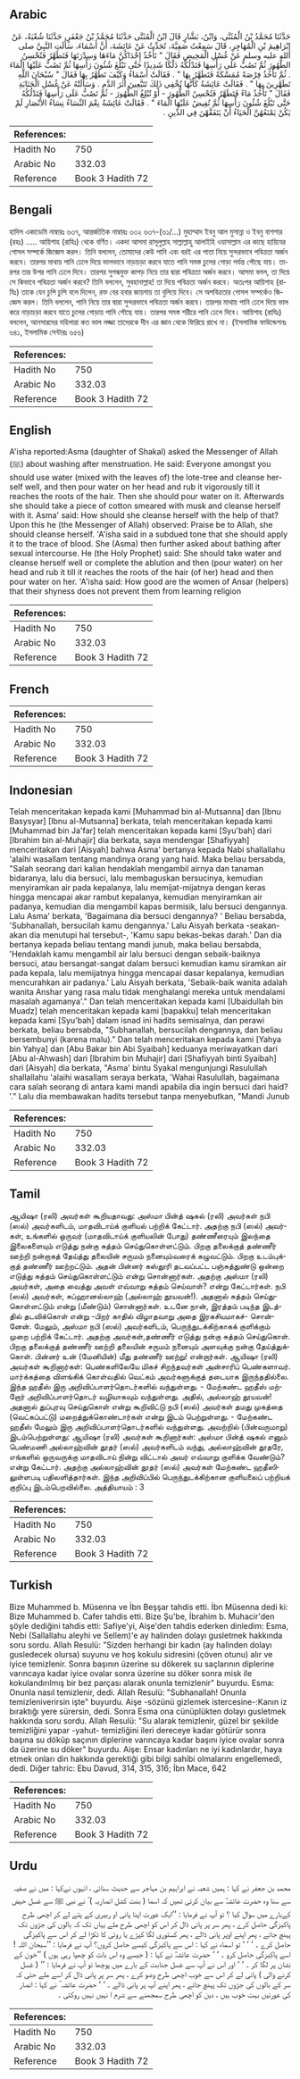 ## Arabic


<div dir="rtl" lang="ar" style={{fontSize:'larger',backgroundColor:'#f8f9fa',padding:20}}>
حَدَّثَنَا مُحَمَّدُ بْنُ الْمُثَنَّى، وَابْنُ، بَشَّارٍ قَالَ ابْنُ الْمُثَنَّى حَدَّثَنَا مُحَمَّدُ بْنُ جَعْفَرٍ، حَدَّثَنَا شُعْبَةُ، عَنْ إِبْرَاهِيمَ بْنِ الْمُهَاجِرِ، قَالَ سَمِعْتُ صَفِيَّةَ، تُحَدِّثُ عَنْ عَائِشَةَ، أَنَّ أَسْمَاءَ، سَأَلَتِ النَّبِيَّ صلى الله عليه وسلم عَنْ غُسْلِ الْمَحِيضِ فَقَالَ ‏"‏ تَأْخُذُ إِحْدَاكُنَّ مَاءَهَا وَسِدْرَتَهَا فَتَطَهَّرُ فَتُحْسِنُ الطُّهُورَ ثُمَّ تَصُبُّ عَلَى رَأْسِهَا فَتَدْلُكُهُ دَلْكًا شَدِيدًا حَتَّى تَبْلُغَ شُئُونَ رَأْسِهَا ثُمَّ تَصُبُّ عَلَيْهَا الْمَاءَ ‏.‏ ثُمَّ تَأْخُذُ فِرْصَةً مُمَسَّكَةً فَتَطَهَّرُ بِهَا ‏"‏ ‏.‏ فَقَالَتْ أَسْمَاءُ وَكَيْفَ تَطَهَّرُ بِهَا فَقَالَ ‏"‏ سُبْحَانَ اللَّهِ تَطَهَّرِينَ بِهَا ‏"‏ ‏.‏ فَقَالَتْ عَائِشَةُ كَأَنَّهَا تُخْفِي ذَلِكَ تَتَبَّعِينَ أَثَرَ الدَّمِ ‏.‏ وَسَأَلَتْهُ عَنْ غُسْلِ الْجَنَابَةِ فَقَالَ ‏"‏ تَأْخُذُ مَاءً فَتَطَهَّرُ فَتُحْسِنُ الطُّهُورَ - أَوْ تُبْلِغُ الطُّهُورَ - ثُمَّ تَصُبُّ عَلَى رَأْسِهَا فَتَدْلُكُهُ حَتَّى تَبْلُغَ شُئُونَ رَأْسِهَا ثُمَّ تُفِيضُ عَلَيْهَا الْمَاءَ ‏"‏ ‏.‏ فَقَالَتْ عَائِشَةُ نِعْمَ النِّسَاءُ نِسَاءُ الأَنْصَارِ لَمْ يَكُنْ يَمْنَعُهُنَّ الْحَيَاءُ أَنْ يَتَفَقَّهْنَ فِي الدِّينِ ‏.‏
</div>
<div style={{backgroundColor:'#f8f9fa',padding:20, marginBottom: 10}}><table> <thead> <tr> <th>References:</th> <th></th> </tr> </thead> <tbody><tr><td>Hadith No</td><td>750</td></tr><tr><td>Arabic No</td><td>332.03</td></tr><tr><td>Reference</td><td>Book 3 Hadith 72</td></tr></tbody></table></div>

## Bengali


<div dir="ltr" lang="bn" style={{fontSize:'larger',backgroundColor:'#f8f9fa',padding:20}}>
হাদিস একাডেমি নাম্বারঃ ৬৩৭, আন্তর্জাতিক নাম্বারঃ ৩৩২ ৬৩৭-(৬১/...) মুহাম্মাদ ইবনু আল মুসান্না ও ইবনু বাশশার (রহঃ) ..... আয়িশাহ (রাযিঃ) থেকে বর্ণিত। একদা আসমা রাসূলুল্লাহ সাল্লাল্লাহু আলাইহি ওয়াসাল্লাম এর কাছে হায়িযের গোসল সম্পর্কে জিজ্ঞেস করল। তিনি বললেন, তোমাদের কেউ পানি এবং বরই এর পাতা নিয়ে সুন্দরভাবে পবিত্রতা অর্জন করবে। তারপর মাথায় পানি ঢেলে দিয়ে ভালভাবে নাড়াচড়া করবে যাতে পানি সমস্ত চুলের গোড়া পর্যন্ত পৌছে যায়। তারপর তার উপর পানি ঢেলে দিবে। তারপর সুগন্ধযুক্ত কাপড় নিয়ে তার দ্বারা পবিত্রতা অর্জন করবে। আসমা বলল, তা দিয়ে সে কিভাবে পবিত্রতা অর্জন করবে? তিনি বললেন, সুবহানাল্লাহ! তা দিয়ে পবিত্রতা অর্জন করবে। অতঃপর আয়িশাহ (রাযিঃ) তাকে যেন চুপি চুপি বলে দিলেন, রক্ত বের হবার জায়গায় তা বুলিয়ে দিবে। সে অপবিত্রতার গোসল সম্পর্কেও জিজ্ঞেস করল। তিনি বললেন, পানি নিয়ে তার দ্বারা সুন্দরভাবে পবিত্রতা অর্জন করবে। তারপর মাথায় পানি ঢেলে দিয়ে ভাল করে নাড়াচড়া করবে যাতে চুলের গোড়ায় পানি পৌছে যায়। তারপর সমস্ত শরীরে পানি ঢেলে দিবে। আয়িশাহ (রাযিঃ) বললেন, আনসারদের মহিলারা কত ভাল লজ্জা তাদেরকে দীন এর জ্ঞান থেকে ফিরিয়ে রাখে না। (ইসলামিক ফাউন্ডেশনঃ ৬৪১, ইসলামিক সেন্টারঃ ৬৫৬)
</div>
<div style={{backgroundColor:'#f8f9fa',padding:20, marginBottom: 10}}><table> <thead> <tr> <th>References:</th> <th></th> </tr> </thead> <tbody><tr><td>Hadith No</td><td>750</td></tr><tr><td>Arabic No</td><td>332.03</td></tr><tr><td>Reference</td><td>Book 3 Hadith 72</td></tr></tbody></table></div>

## English


<div dir="ltr" lang="en" style={{fontSize:'larger',backgroundColor:'#f8f9fa',padding:20}}>
A'isha reported:Asma (daughter of Shakal) asked the Messenger of Allah (ﷺ) about washing after menstruation. He said: Everyone amongst you should use water (mixed with the leaves of) the lote-tree and cleanse herself well, and then pour water on her head and rub it vigorously till it reaches the roots of the hair. Then she should pour water on it. Afterwards she should take a piece of cotton smeared with musk and cleanse herself with it. Asma' said: How should she cleanse herself with the help of that? Upon this he (the Messenger of Allah) observed: Praise be to Allah, she should cleanse herself. 'A'isha said in a subdued tone that she should apply it to the trace of blood. She (Asma) then further asked about bathing after sexual intercourse. He (the Holy Prophet) said: She should take water and cleanse herself well or complete the ablution and then (pour water) on her head and rub it till it reaches the roots of the hair (of her) head and then pour water on her. 'A'isha said: How good are the women of Ansar (helpers) that their shyness does not prevent them from learning religion
</div>
<div style={{backgroundColor:'#f8f9fa',padding:20, marginBottom: 10}}><table> <thead> <tr> <th>References:</th> <th></th> </tr> </thead> <tbody><tr><td>Hadith No</td><td>750</td></tr><tr><td>Arabic No</td><td>332.03</td></tr><tr><td>Reference</td><td>Book 3 Hadith 72</td></tr></tbody></table></div>

## French


<div dir="ltr" lang="fr" style={{fontSize:'larger',backgroundColor:'#f8f9fa',padding:20}}>

</div>
<div style={{backgroundColor:'#f8f9fa',padding:20, marginBottom: 10}}><table> <thead> <tr> <th>References:</th> <th></th> </tr> </thead> <tbody><tr><td>Hadith No</td><td>750</td></tr><tr><td>Arabic No</td><td>332.03</td></tr><tr><td>Reference</td><td>Book 3 Hadith 72</td></tr></tbody></table></div>

## Indonesian


<div dir="ltr" lang="id" style={{fontSize:'larger',backgroundColor:'#f8f9fa',padding:20}}>
Telah menceritakan kepada kami [Muhammad bin al-Mutsanna] dan [Ibnu Basysyar] [Ibnu al-Mutsanna] berkata, telah menceritakan kepada kami [Muhammad bin Ja'far] telah menceritakan kepada kami [Syu'bah] dari [Ibrahim bin al-Muhajir] dia berkata, saya mendengar [Shafiyyah] menceritakan dari [Aisyah] bahwa Asma' bertanya kepada Nabi shallallahu 'alaihi wasallam tentang mandinya orang yang haid. Maka beliau bersabda, "Salah seorang dari kalian hendaklah mengambil airnya dan tanaman bidaranya, lalu dia bersuci, lalu membaguskan bersucinya, kemudian menyiramkan air pada kepalanya, lalu memijat-mijatnya dengan keras hingga mencapai akar rambut kepalanya, kemudian menyiramkan air padanya, kemudian dia mengambil kapas bermisik, lalu bersuci dengannya. Lalu Asma' berkata, 'Bagaimana dia bersuci dengannya? ' Beliau bersabda, 'Subhanallah, bersucilah kamu dengannya.' Lalu Aisyah berkata -seakan-akan dia menutupi hal tersebut-, 'Kamu sapu bekas-bekas darah.' Dan dia bertanya kepada beliau tentang mandi junub, maka beliau bersabda, 'Hendaklah kamu mengambil air lalu bersuci dengan sebaik-baiknya bersuci, atau bersangat-sangat dalam bersuci kemudian kamu siramkan air pada kepala, lalu memijatnya hingga mencapai dasar kepalanya, kemudian mencurahkan air padanya.' Lalu Aisyah berkata, 'Sebaik-baik wanita adalah wanita Anshar yang rasa malu tidak menghalangi mereka untuk mendalami masalah agamanya'." Dan telah menceritakan kepada kami [Ubaidullah bin Muadz] telah menceritakan kepada kami [bapakku] telah menceritakan kepada kami [Syu'bah] dalam isnad ini hadits semisalnya, dan perawi berkata, beliau bersabda, "Subhanallah, bersucilah dengannya, dan beliau bersembunyi (karena malu)." Dan telah menceritakan kepada kami [Yahya bin Yahya] dan [Abu Bakar bin Abi Syaibah] keduanya meriwayatkan dari [Abu al-Ahwash] dari [Ibrahim bin Muhajir] dari [Shafiyyah binti Syaibah] dari [Aisyah] dia berkata, "Asma' bintu Syakal mengunjungi Rasulullah shallallahu 'alaihi wasallam seraya berkata, 'Wahai Rasulullah, bagaimana cara salah seorang di antara kami mandi apabila dia ingin bersuci dari haid? '." Lalu dia membawakan hadits tersebut tanpa menyebutkan, "Mandi Junub
</div>
<div style={{backgroundColor:'#f8f9fa',padding:20, marginBottom: 10}}><table> <thead> <tr> <th>References:</th> <th></th> </tr> </thead> <tbody><tr><td>Hadith No</td><td>750</td></tr><tr><td>Arabic No</td><td>332.03</td></tr><tr><td>Reference</td><td>Book 3 Hadith 72</td></tr></tbody></table></div>

## Tamil


<div dir="ltr" lang="ta" style={{fontSize:'larger',backgroundColor:'#f8f9fa',padding:20}}>
ஆயிஷா (ரலி) அவர்கள் கூறியதாவது: அஸ்மா பின்த் ஷகல் (ரலி) அவர்கள் நபி (ஸல்) அவர்களிடம், மாதவிடாய்க் குளியல் பற்றிக் கேட்டார். அதற்கு நபி (ஸல்) அவர்கள், உங்களில் ஒருவர் (மாதவிடாய்க் குளியலின் போது) தண்ணீரையும் இலந்தை இலைகளையும் எடுத்து நன்கு சுத்தம் செய்துகொள்ளட்டும். பிறகு தலைக்குத் தண்ணீர் ஊற்றி நன்றாகத் தேய்த்து தலையின் சருமம் நனையும்வரைக் கழுவட்டும். பிறகு உடம்புக்குத் தண்ணீர் ஊற்றட்டும். அதன் பின்னர் கஸ்தூரி தடவப்பட்ட பஞ்சுத்துண்டு ஒன்றை எடுத்து சுத்தம் செய்துகொள்ளட்டும் என்று சொன்னார்கள். அதற்கு அஸ்மா (ரலி) அவர்கள், அதை வைத்து அவள் எவ்வாறு சுத்தம் செய்வாள்? என்று கேட்டார்கள். நபி (ஸல்) அவர்கள், சுப்ஹானல்லாஹ் (அல்லாஹ் தூயவன்!). அதனால் சுத்தம் செய்துகொள்ளட்டும் என்று (மீண்டும்) சொன்னார்கள். உடனே நான், இரத்தம் படிந்த இடத்தில் தடவிக்கொள் என்று -பிறர் காதில் விழாதவாறு அதை இரகசியமாகச்- சொன்னேன். மேலும், அஸ்மா நபி (ஸல்) அவர்களிடம், பெருந்துடக்கிற்காகக் குளிக்கும் முறை பற்றிக் கேட்டார். அதற்கு அவர்கள்,தண்ணீர் எடுத்து நன்கு சுத்தம் செய்துகொள். பிறகு தலைக்குத் தண்ணீர் ஊற்றி தலையின் சருமம் நனையும் அளவுக்கு நன்கு தேய்த்துக்கொள். பின்னர் உன் (மேனியின்) மீது தண்ணீர் ஊற்று! என்றார்கள். ஆயிஷா (ரலி) அவர்கள் கூறினார்கள்: பெண்களிலேயே மிகச் சிறந்தவர்கள் அன்சாரிப் பெண்களாவர். மார்க்கத்தை விளங்கிக் கொள்வதில் வெட்கம் அவர்களுக்குத் தடையாக இருந்ததில்லை. இந்த ஹதீஸ் இரு அறிவிப்பாளர்தொடர்களில் வந்துள்ளது. - மேற்கண்ட ஹதீஸ் மற்றோர் அறிவிப்பாளர்தொடர் வழியாகவும் வந்துள்ளது. அதில், அல்லாஹ் தூயவன்! அதனால் துப்புரவு செய்துகொள் என்று கூறிவிட்டு நபி (ஸல்) அவர்கள் தமது முகத்தை (வெட்கப்பட்டு) மறைத்துக்கொண்டார்கள் என்று இடம் பெற்றுள்ளது. - மேற்கண்ட ஹதீஸ் மேலும் இரு அறிவிப்பாளர்தொடர்களில் வந்துள்ளது. அவற்றில் (பின்வருமாறு) இடம்பெற்றுள்ளது: ஆயிஷா (ரலி) அவர்கள் கூறினார்கள்: அஸ்மா பின்த் ஷகல் எனும் பெண்மணி அல்லாஹ்வின் தூதர் (ஸல்) அவர்களிடம் வந்து, அல்லாஹ்வின் தூதரே, எங்களில் ஒருவருக்கு மாதவிடாய் நின்று விட்டால் அவர் எவ்வாறு குளிக்க வேண்டும்? என்று கேட்டார். அதற்கு அல்லாஹ்வின் தூதர் (ஸல்) அவர்கள் மேற்கண்ட ஹதீஸிலுள்ளபடி பதிலளித்தார்கள். இந்த அறிவிப்பில் பெருந்துடக்கிற்கான குளியலைப் பற்றியக் குறிப்பு இடம்பெறவில்லை. அத்தியாயம் : 3
</div>
<div style={{backgroundColor:'#f8f9fa',padding:20, marginBottom: 10}}><table> <thead> <tr> <th>References:</th> <th></th> </tr> </thead> <tbody><tr><td>Hadith No</td><td>750</td></tr><tr><td>Arabic No</td><td>332.03</td></tr><tr><td>Reference</td><td>Book 3 Hadith 72</td></tr></tbody></table></div>

## Turkish


<div dir="ltr" lang="tr" style={{fontSize:'larger',backgroundColor:'#f8f9fa',padding:20}}>
Bize Muhammed b. Müsenna ve İbn Beşşar tahdis etti. İbn Müsenna dedi ki: Bize Muhammed b. Cafer tahdis etti. Bize Şu'be, İbrahim b. Muhacir'den şöyle dediğini tahdis etti: Safiye'yi, Aişe'den tahdis ederken dinledim: Esma, Nebi (Sallallahu aleyhi ve Sellem)'e ay halinden dolayı gusletmek hakkında soru sordu. Allah Resulü: "Sizden herhangi bir kadın (ay halinden dolayı gusledecek olursa) suyunu ve hoş kokulu sidresini (çöven otunu) alır ve iyice temizlenir. Sonra başının üzerine su dökerek su saçlarının diplerine varıncaya kadar iyice ovalar sonra üzerine su döker sonra misk ile kokulandırılmış bir bez parçası alarak onunla temizlenir" buyurdu. Esma: Onunla nasıl temizlenir, dedi. Allah Resulü: "Subhanallah! Onunla temizleniverirsin işte" buyurdu. Aişe -sözünü gizlemek istercesine-:Kanın iz bıraktığı yere sürersin, dedi. Sonra Esma ona cünüplükten dolayı gusletmek hakkında soru sordu. Allah Resulü: "Su alarak temizlenir, güzel bir şekilde temizliğini yapar -yahut- temizliğini ileri dereceye kadar götürür sonra başına su döküp saçının diplerine varıncaya kadar başını iyice ovalar sonra da üzerine su döker" buyurdu. Aişe: Ensar kadınları ne iyi kadınlardır, haya etmek onları din hakkında gerektiği gibi bilgi sahibi olmalarını engellemedi, dedi. Diğer tahric: Ebu Davud, 314, 315, 316; İbn Mace, 642
</div>
<div style={{backgroundColor:'#f8f9fa',padding:20, marginBottom: 10}}><table> <thead> <tr> <th>References:</th> <th></th> </tr> </thead> <tbody><tr><td>Hadith No</td><td>750</td></tr><tr><td>Arabic No</td><td>332.03</td></tr><tr><td>Reference</td><td>Book 3 Hadith 72</td></tr></tbody></table></div>

## Urdu


<div dir="rtl" lang="ur" style={{fontSize:'larger',backgroundColor:'#f8f9fa',padding:20}}>
محمد بن جعفر نے کہا : ہمیں شعبہ نے ابراہیم بن مہاجر سے حدیث سنائی ، انہوں نےکہا : میں نے صفیہ سے سنا وہ حضرت عائشہؓ سے بیان کرتی تھیں کہ اسما ( بنت کشل انصاریہ ) ؓ نے نبی ﷺ سے غسل حیض کےبارے میں سوال کیا ؟ تو آپ نے فرمایا : ’’ایک عورت اپنا پانی او ربیری کے پتے لے کر اچھی طرح پاکیزگی حاصل کرے ، پھر سر پر پانی ڈال کر اس کو اچھی طرح ملے یہاں تک کہ بالوں کی جڑوں تک پہنچ جائے ، پھر اپنے اوپر پانی ڈالے ، پھر کستوری لگا کپڑے یا روئی کا ٹکڑا لے کر اس سے پاکیزگی حاصل کرے ۔ ‘ ‘ ‘ تو اسماء نے کہا : اس سے پاکیزگی کیسے حاصل کروں؟ آپ نے فرمایا : ’’سبحان اللہ ! اسے پاکیزگی حاصل کرو ۔ ‘ ‘ حضرت عائشہؓ نے کہا : ( جیسے وہ اس بات کو چھپا رہی ہوں ) ’’خون کے نشان پر لگا کر ۔ ‘ ‘ اور اس نے آپ سے غسل جنابت کے بارے میں پوچھا تو آپ نے فرمایا : ’’ ( غسل کرنے والی ) پانی لے کر اس سے خوب اچھی طرح وضو کرے ، پھر سر پر پانی ڈال کر اسے ملے حتی کہ سر کے بالوں کی جڑوں تک پہنچ جائے ، پھر اپنے آپ پر پانی ڈالے ۔ ‘ ‘ حضرت عائشہ ؓ نے کہا : انصار کی عورتیں بہت خوب ہیں ، دین کو اچھی طرح سمجھنے سے شرم ا نہیں نہیں روکتی ۔
</div>
<div style={{backgroundColor:'#f8f9fa',padding:20, marginBottom: 10}}><table> <thead> <tr> <th>References:</th> <th></th> </tr> </thead> <tbody><tr><td>Hadith No</td><td>750</td></tr><tr><td>Arabic No</td><td>332.03</td></tr><tr><td>Reference</td><td>Book 3 Hadith 72</td></tr></tbody></table></div>